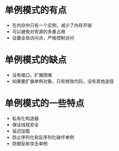 # 单例模式的有点

* 在内存中只有一个实例，减少了内存开销
* 可以避免对资源的多重占用
* 设置全局访问点，严格控制访问
# 单例模式的缺点

* 没有接口，扩展困难
* 如果要扩展单例对象，只有修改代码，没有其他途径
# 单例模式的一些特点

* 私有化构造器
* 保证线程安全
* 延迟加载
* 防止序列化和反序列化破坏单例
* 防御反射攻击单例